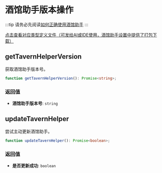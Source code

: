 # 酒馆助手版本操作

:::tip
请务必先阅读[如何正确使用酒馆助手](/guide/基本用法/如何正确使用酒馆助手.md)
:::

[点击查看对应类型定义文件（可发给AI或IDE使用，酒馆助手设置中提供了打包下载）](https://github.com/N0VI028/JS-Slash-Runner/blob/main/%40types/function/version.d.ts)

<CustomTOC />

## getTavernHelperVersion

获取酒馆助手版本号。

```typescript
function getTavernHelperVersion(): Promise<string>;
```

### 返回值

- **酒馆助手版本号**: `string`

## updateTavernHelper

尝试主动更新酒馆助手。

```typescript
function updateTavernHelper(): Promise<boolean>;
```

### 返回值

- **是否更新成功**: `boolean`
